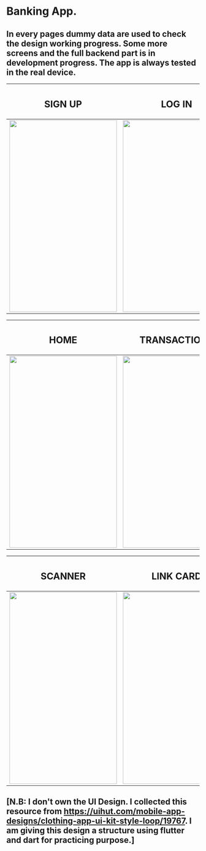 # Banking App. 

## In every pages dummy data are used to check the design working progress. Some more screens and the full backend part is in development progress. The app is always tested in the real device. 

|<h2>SIGN UP</h2>|<h2>LOG IN</h2>|<h2>DRAWER</h2>|
|----------------|---------------|---------------|
|<img src="https://github.com/Neloy-Barman/Bank-App/assets/110896263/0f9140eb-33fd-4221-88bb-45e2e14a474b" width="280" height="500" />|<img src="https://github.com/Neloy-Barman/Bank-App/assets/110896263/cc0d0544-4a0c-460a-9caa-46dbaa000049" width="280" height="500" />|<img src="https://github.com/Neloy-Barman/Bank-App/assets/110896263/94690493-72e7-425a-9c38-25fcfdd60e95" width="280" height="500" />

|<h2>HOME</h2>|<h2>TRANSACTIONS</h2>|<h2>ACCOUNT DETAILS</h2>|
|-------------|---------------------|------------------------|
|<img src="https://github.com/Neloy-Barman/Bank-App/assets/110896263/0bd4c1bb-31bb-4dd5-afcd-d8a251011179" width="280" height="500" />|<img src="https://github.com/Neloy-Barman/Bank-App/assets/110896263/7cd5f69d-3f2d-44a2-9d07-55aa6afc041e" width="280" height="500" />|<img src="" width="280" height="500" />

|<h2>SCANNER</h2>|<h2>LINK CARD</h2>|<h2>CONFIRMATION</h2>|
|----------------|------------------|---------------------|
|<img src="https://github.com/Neloy-Barman/Bank-App/assets/110896263/4cedc21a-b96f-4632-8507-45b5d7365104" width="280" height="500" />|<img src="https://github.com/Neloy-Barman/Bank-App/assets/110896263/1f8dff56-3188-4720-a8ba-95c252ae67fd" width="280" height="500" />|<img src="https://github.com/Neloy-Barman/Clothing-Design-App/assets/110896263/d0c1f8e6-0e2f-4f03-9319-03c6d693f0e8" width="280" height="500" />

## [N.B: I don't own the UI Design. I collected this resource from https://uihut.com/mobile-app-designs/clothing-app-ui-kit-style-loop/19767. I am giving this design a structure using flutter and dart for practicing purpose.]

